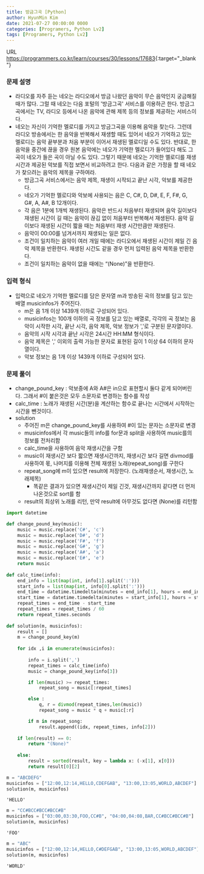 ```yaml
---
title: 방금그곡 [Python]
author: HyunMin Kim
date: 2021-07-27 00:00:00 0000
categories: [Programers, Python Lv2]
tags: [Programers, Python Lv2]
---
```


URL <https://programmers.co.kr/learn/courses/30/lessons/17683>{:target="_blank"}

### 문제 설명
- 라디오를 자주 듣는 네오는 라디오에서 방금 나왔던 음악이 무슨 음악인지 궁금해질 때가 많다. 그럴 때 네오는 다음 포털의 '방금그곡' 서비스를 이용하곤 한다. 방금그곡에서는 TV, 라디오 등에서 나온 음악에 관해 제목 등의 정보를 제공하는 서비스이다.
- 네오는 자신이 기억한 멜로디를 가지고 방금그곡을 이용해 음악을 찾는다. 그런데 라디오 방송에서는 한 음악을 반복해서 재생할 때도 있어서 네오가 기억하고 있는 멜로디는 음악 끝부분과 처음 부분이 이어서 재생된 멜로디일 수도 있다. 반대로, 한 음악을 중간에 끊을 경우 원본 음악에는 네오가 기억한 멜로디가 들어있다 해도 그 곡이 네오가 들은 곡이 아닐 수도 있다. 그렇기 때문에 네오는 기억한 멜로디를 재생 시간과 제공된 악보를 직접 보면서 비교하려고 한다. 다음과 같은 가정을 할 때 네오가 찾으려는 음악의 제목을 구하여라.
    - 방금그곡 서비스에서는 음악 제목, 재생이 시작되고 끝난 시각, 악보를 제공한다.
    - 네오가 기억한 멜로디와 악보에 사용되는 음은 C, C#, D, D#, E, F, F#, G, G#, A, A#, B 12개이다.
    - 각 음은 1분에 1개씩 재생된다. 음악은 반드시 처음부터 재생되며 음악 길이보다 재생된 시간이 길 때는 음악이 끊김 없이 처음부터 반복해서 재생된다. 음악 길이보다 재생된 시간이 짧을 때는 처음부터 재생 시간만큼만 재생된다.
    - 음악이 00:00를 넘겨서까지 재생되는 일은 없다.
    - 조건이 일치하는 음악이 여러 개일 때에는 라디오에서 재생된 시간이 제일 긴 음악 제목을 반환한다. 재생된 시간도 같을 경우 먼저 입력된 음악 제목을 반환한다.
    - 조건이 일치하는 음악이 없을 때에는 “(None)”을 반환한다.

### 입력 형식
- 입력으로 네오가 기억한 멜로디를 담은 문자열 m과 방송된 곡의 정보를 담고 있는 배열 musicinfos가 주어진다.
    - m은 음 1개 이상 1439개 이하로 구성되어 있다.
    - musicinfos는 100개 이하의 곡 정보를 담고 있는 배열로, 각각의 곡 정보는 음악이 시작한 시각, 끝난 시각, 음악 제목, 악보 정보가 ','로 구분된 문자열이다.
    - 음악의 시작 시각과 끝난 시각은 24시간 HH:MM 형식이다.
    - 음악 제목은 ',' 이외의 출력 가능한 문자로 표현된 길이 1 이상 64 이하의 문자열이다.
    - 악보 정보는 음 1개 이상 1439개 이하로 구성되어 있다.
    
### 문제 풀이
- change_pound_key : 악보중에 A와 A#은 in으로 표현할시 둘다 같게 되어버린다. 그래서 #이 붙은것은 모두 소문자로 변경하는 함수를 작성
- calc_time : 노래가 재생된 시간(분)을 계산하는 함수로 끝나는 시간에서 시작하는 시간을 뺀것이다.
- solution 
    - 주어진 m은 change_pound_key를 사용하여 #이 있는 문자는 소문자로 변경
    - musicinfos에서 각 music들의 info를 for문과 split을 사용하여 music를의 정보를 전처리함
    - calc_time을 사용하여 음악 재생시간을 구함
    - music이 재생시간 보다 짧으면 재생시간까지, 재생시간 보다 길면 divmod를 사용하여 몫, 나머지를 이용해 전체 재생된 노래(repeat_song)를 구한다
    - repeat_song에 m이 있으면 result에 저장한다. (노래재생순서, 재생시간, 노래제목)
        - 똑같은 결과가 있으면 재생시간이 제일 긴것, 재생시간까지 같다면 더 먼저 나온것으로 sort를 함
    - result의 최상위 노래를 리턴, 만약 result에 아무것도 없다면 (None)를 리턴함


```python
import datetime

def change_pound_key(music):
    music = music.replace('C#', 'c')
    music = music.replace('D#', 'd')
    music = music.replace('F#', 'f')
    music = music.replace('G#', 'g')
    music = music.replace('A#', 'a') 
    music = music.replace('E#', 'e') 
    return music
    
def calc_time(info):
    end_info = list(map(int, info[1].split(':')))
    start_info = list(map(int, info[0].split(':')))
    end_time = datetime.timedelta(minutes = end_info[1], hours = end_info[0])
    start_time = datetime.timedelta(minutes = start_info[1], hours = start_info[0])
    repeat_times = end_time - start_time
    repeat_times = repeat_times / 60
    return repeat_times.seconds
    
def solution(m, musicinfos):
    result = []
    m = change_pound_key(m)
    
    for idx ,i in enumerate(musicinfos):
        
        info = i.split(',')
        repeat_times = calc_time(info)
        music = change_pound_key(info[3])

        if len(music) >= repeat_times:
            repeat_song = music[:repeat_times]

        else : 
            q, r = divmod(repeat_times,len(music))
            repeat_song = music * q + music[:r]

        if m in repeat_song:
            result.append((idx, repeat_times, info[2]))
            
    if len(result) == 0:
        return "(None)"
        
    else:
        result = sorted(result, key = lambda x: (-x[1], x[0]))
        return result[0][2]
```


```python
m = "ABCDEFG"
musicinfos = ["12:00,12:14,HELLO,CDEFGAB", "13:00,13:05,WORLD,ABCDEF"]
solution(m, musicinfos)
```




    'HELLO'




```python
m = "CC#BCC#BCC#BCC#B"
musicinfos = ["03:00,03:30,FOO,CC#B", "04:00,04:08,BAR,CC#BCC#BCC#B"]
solution(m, musicinfos)
```




    'FOO'




```python
m = "ABC"
musicinfos = ["12:00,12:14,HELLO,C#DEFGAB", "13:00,13:05,WORLD,ABCDEF"]
solution(m, musicinfos)
```




    'WORLD'


